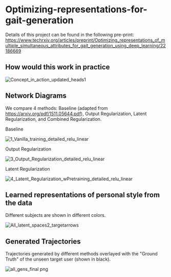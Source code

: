 # Optimizing-representations-for-gait-generation

Details of this project can be found in the following pre-print: https://www.techrxiv.org/articles/preprint/Optimizing_representations_of_multiple_simultaneous_attributes_for_gait_generation_using_deep_learning/22186669

## How would this work in practice
![Concept_in_action_updated_heads1](https://user-images.githubusercontent.com/42185229/230518249-59ba806e-143e-467a-a2ce-87f576b23ec1.png)

## Network Diagrams

We compare 4 methods: Baseline (adapted from https://arxiv.org/pdf/1511.05644.pdf), Output Regularization, Latent Regularization, and Combined Regularization.

Baseline

![1_Vanilla_training_detailed_relu_linear](https://user-images.githubusercontent.com/42185229/236710235-4f305d85-d392-4d22-96cd-54f6359105d3.png)

Output Regularization

![3_Output_Regularization_detailed_relu_linear](https://user-images.githubusercontent.com/42185229/236710246-7cffd2e3-f48d-4bc9-a626-e3fd8cec8168.png)

Latent Regularization

![4_Latent_Regularization_wPretraining_detailed_relu_linear](https://user-images.githubusercontent.com/42185229/236710400-032d15af-8e94-4e15-a6b5-cc1fe5e8e9bf.png)



## Learned representations of personal style from the data 

Different subjects are shown in different colors.

![All_latent_spaces2_targetarrows](https://user-images.githubusercontent.com/42185229/236709023-2c970a29-fcc0-49f5-a3bd-dbc4942c248d.png)

## Generated Trajectories

Trajectories generated by different methods overlayed with the "Ground Truth" of the unseen target user (shown in black).

![all_gens_final png](https://user-images.githubusercontent.com/42185229/236710070-4d5498c3-60f3-4fc9-a75b-c44e3479fd3e.jpg)



